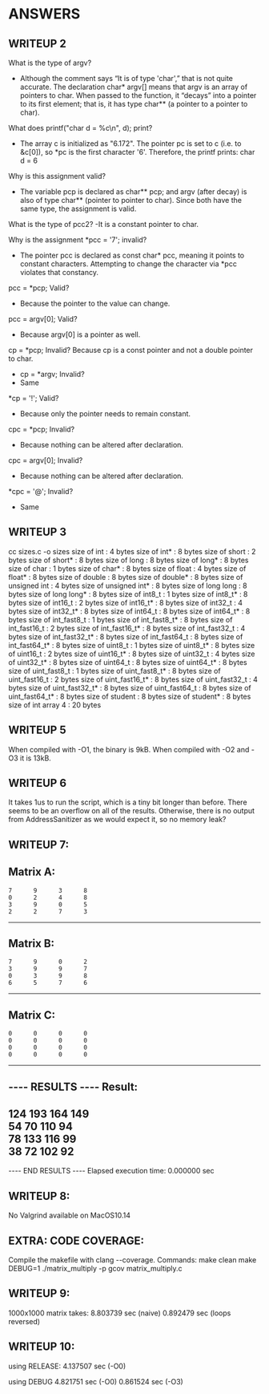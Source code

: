 # ANSWERS
## WRITEUP 2
What is the type of argv? 

- Although the comment says “It is of type 'char',” that is not quite accurate. The declaration
char* argv[] means that argv is an array of pointers to char. When passed to the function, it “decays” into a pointer to its first element; that is, it has type char** (a pointer to a pointer to char).

What does printf("char d = %c\n", d); print?
- The array c is initialized as "6.172". The pointer pc is set to c (i.e. to &c[0]), so *pc is the first character '6'. Therefore, the printf prints:
char d = 6

Why is this assignment valid? 
- The variable pcp is declared as char** pcp; and argv (after decay) is also of type char** (pointer to pointer to char). Since both have the same type, the assignment is valid.

What is the type of pcc2? 
-It is a constant pointer to char.

Why is the assignment *pcc = '7'; invalid?
- The pointer pcc is declared as const char* pcc, meaning it points to constant characters. Attempting to change the character via *pcc violates that constancy.

pcc = *pcp; Valid? 
- Because the pointer to the value can change.

pcc = argv[0]; Valid? 
- Because argv[0] is a pointer as well.

cp = *pcp; Invalid? 
Because cp is a const pointer and not a double pointer to char.

- cp = *argv; Invalid? 
- Same

*cp = '!'; Valid? 
- Because only the pointer needs to remain constant.

cpc = *pcp; Invalid? 
- Because nothing can be altered after declaration.

cpc = argv[0]; Invalid? 
- Because nothing can be altered after declaration.

*cpc = '@'; Invalid? 
- Same


## WRITEUP 3
cc     sizes.c   -o sizes
size of int : 4 bytes 
size of int* : 8 bytes 
size of short : 2 bytes 
size of short* : 8 bytes 
size of long : 8 bytes 
size of long* : 8 bytes 
size of char : 1 bytes 
size of char* : 8 bytes 
size of float : 4 bytes 
size of float* : 8 bytes 
size of double : 8 bytes 
size of double* : 8 bytes 
size of unsigned int : 4 bytes 
size of unsigned int* : 8 bytes 
size of long long : 8 bytes 
size of long long* : 8 bytes 
size of int8_t : 1 bytes 
size of int8_t* : 8 bytes 
size of int16_t : 2 bytes 
size of int16_t* : 8 bytes 
size of int32_t : 4 bytes 
size of int32_t* : 8 bytes 
size of int64_t : 8 bytes 
size of int64_t* : 8 bytes 
size of int_fast8_t : 1 bytes 
size of int_fast8_t* : 8 bytes 
size of int_fast16_t : 2 bytes 
size of int_fast16_t* : 8 bytes 
size of int_fast32_t : 4 bytes 
size of int_fast32_t* : 8 bytes 
size of int_fast64_t : 8 bytes 
size of int_fast64_t* : 8 bytes 
size of uint8_t : 1 bytes 
size of uint8_t* : 8 bytes 
size of uint16_t : 2 bytes 
size of uint16_t* : 8 bytes 
size of uint32_t : 4 bytes 
size of uint32_t* : 8 bytes 
size of uint64_t : 8 bytes 
size of uint64_t* : 8 bytes 
size of uint_fast8_t : 1 bytes 
size of uint_fast8_t* : 8 bytes 
size of uint_fast16_t : 2 bytes 
size of uint_fast16_t* : 8 bytes 
size of uint_fast32_t : 4 bytes 
size of uint_fast32_t* : 8 bytes 
size of uint_fast64_t : 8 bytes 
size of uint_fast64_t* : 8 bytes 
size of student : 8 bytes 
size of student* : 8 bytes 
size of int array 4 : 20 bytes 


## WRITEUP 5
When compiled with -O1, the binary is 9kB. When compiled with -O2 and -O3 it is 13kB.


## WRITEUP 6
It takes 1us to run the script, which is a tiny bit longer than before. There seems to be an overflow on all of the results. Otherwise, there is no output from AddressSanitizer as we would expect it, so no memory leak?


## WRITEUP 7:
Matrix A: 
------------
    7      9      3      8  
    0      2      4      8  
    3      9      0      5  
    2      2      7      3  
------------
Matrix B: 
------------
    7      9      0      2  
    3      9      9      7  
    0      3      9      8  
    6      5      7      6  
------------
Matrix C: 
------------
    0      0      0      0  
    0      0      0      0  
    0      0      0      0  
    0      0      0      0  
------------
---- RESULTS ----
Result: 
------------
  124    193    164    149  
   54     70    110     94  
   78    133    116     99  
   38     72    102     92  
------------
---- END RESULTS ----
Elapsed execution time: 0.000000 sec


## WRITEUP 8:
No Valgrind available on MacOS10.14


## EXTRA: CODE COVERAGE:
Compile the makefile with clang --coverage.
Commands:
make clean
make DEBUG=1
./matrix_multiply -p
gcov matrix_multiply.c	


## WRITEUP 9:
1000x1000 matrix takes:
8.803739 sec (naive)
0.892479 sec (loops reversed)

## WRITEUP 10:
using RELEASE:
4.137507 sec (-O0)

using DEBUG
4.821751 sec (-O0)
0.861524 sec (-O3)
